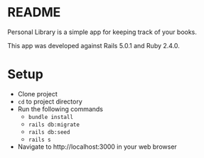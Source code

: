 # README

Personal Library is a simple app for keeping track of your books.

This app was developed against Rails 5.0.1 and Ruby 2.4.0.

# Setup
- Clone project
- `cd` to project directory
- Run the following commands
  - `bundle install`
  - `rails db:migrate`
  - `rails db:seed`
  - `rails s`
- Navigate to http://localhost:3000 in your web browser
